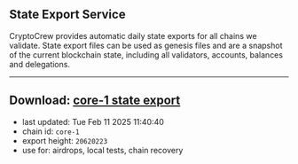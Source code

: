 ## State Export Service
CryptoCrew provides automatic daily state exports for all chains we validate. State export files can be used as genesis files and are a snapshot of the current blockchain state, including all validators, accounts, balances and delegations.

---
**Download: [core-1 state export](https://dl-eu2.ccvalidators.com/SERVICE/persistence/core-1_export_20620223.json)**
---

- last updated: Tue Feb 11 2025 11:40:40
- chain id: `core-1`
- export height: `20620223`
- use for: airdrops, local tests, chain recovery
